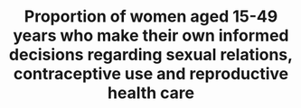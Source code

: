 ---
comments_and_limitations: Under review.
data_non_statistical: true
goal_meta_link: http://unstats.un.org/sdgs/files/metadata-compilation/Metadata-Goal-5.pdf
graph: null
graph_title: Proportion of women aged 15-49 years who make their own informed decisions
  regarding sexual relations, contraceptive use and reproductive health care
graph_type: null
has_metadata: true
indicator: 5.6.1
indicator_definition: "From UN-WOMEN:  This is an indicator measuring specific decisions\
  \ by women (aged 15-49) on their own sexuality and reproduction. Interviewees will\
  \ have to provide a 'yes' answer to all three questions in order to count as a woman\
  \ who makes her own sexual and reproductive decisions. The first question looks\
  \ at the ability to say no to sexual intercourse as a critical condition of sexual\
  \ autonomy. The second question measures the woman's decision concerning using or\
  \ not using contraception. The third question measures the woman's decision about\
  \ reaching sexual and reproductive healthcare for her. The three questions are as\
  \ follows: \t1. Whether a woman can say no to her husband/partner if she does not\
  \ want to have sexual intercourse (DHS q. 1054) \t2. Whether using contraception\
  \ or not using contraception has been mainly the woman's decision (DHS phase 7 q.\
  \ 819 and 820) \t3. Whether a woman can make a decision about sexual and reproductive\
  \ healthcare for herself (DHS q.922 with added language)  From UNFPA:  The indicator\
  \ is based on three central elements measuring the empowerment of women (married,\
  \ in union and ever sexually active women) aged 15-49 to make the following decisions,\
  \ : (a) whether they are able to reject unwanted sexual relations; (b) using or\
  \ not using contraception; and (c) whether they can access sexual and reproductive\
  \ health care for herself."
indicator_name: Proportion of women aged 15-49 years who make their own informed decisions
  regarding sexual relations, contraceptive use and reproductive health care
indicator_sort_order: 05-06-01
indicator_variable: null
layout: indicator
method_of_computation: "From UN-WOMEN: Denominator: Women of reproductive age 15-49\
  \ Measurement: Indicator will be measured through DHS and MICS covering most of\
  \ low and middle income countries. In developed countries the indicator will be\
  \ measured through national household surveys  From UNFPA  \tThe methodology for\
  \ this indicator has been developed by UNFPA in close collaboration with UN Women\
  \ by building on available information from DHS surveys. These three questions are\
  \ already included in the DHS: (a) DHS q. 1054; (b) DHS Phase 7, q. 819 & 820; (c)\
  \ DHS q. 922). In all cases these questions are currently asked to women married\
  \ or in union. Therefore the denominator will need to be expanded to include ever\
  \ sexually active women. In the case of the last question, the current DHS question\
  \ just refers to 'healthcare for herself', not specifically SRH care, which will\
  \ need to be added. \tUNFPA is also compiling and analyzing data from available\
  \ countries across different regions to understand better how the indicator behaves\
  \ and whether some additional tweaking will be needed in the formulation of the\
  \ indicator and its specific components. \tIn DHS, the indicator is already disaggregated\
  \ by location, economic quintile, and education. For the component related to contraceptive\
  \ use the indicator is also disaggregated by method of contraception. The proposal\
  \ is to add age, marital status (married, in union, unmarried) and disability."
permalink: /5-6-1/
published: true
reporting_status: notstarted
sdg_goal: 5
source_active_1: true
source_notes_1: null
source_title_1: null
target: Ensure universal access to sexual and reproductive health and reproductive
  rights as agreed in accordance with the Programme of Action of the International
  Conference on Population and Development and the Beijing Platform for Action and
  the outcome documents of their review conferences.
target_id: '5.6'
title: Proportion of women aged 15-49 years who make their own informed decisions
  regarding sexual relations, contraceptive use and reproductive health care
un_custodial_agency: 'UNFPA (Partnering Agencies: UN Women)'
un_designated_tier: '2'
variable_description: null
variable_notes: null
---